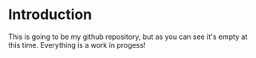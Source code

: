 # Introduction
This is going to be my github repository, but as you can see it's empty at this time. Everything is a work in progess!
